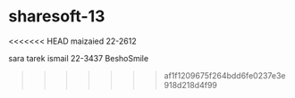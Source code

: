 sharesoft-13
============
<<<<<<< HEAD
maizaied 22-2612

sara tarek ismail 22-3437
BeshoSmile
>>>>>>> af1f1209675f264bdd6fe0237e3e918d218d4f99
